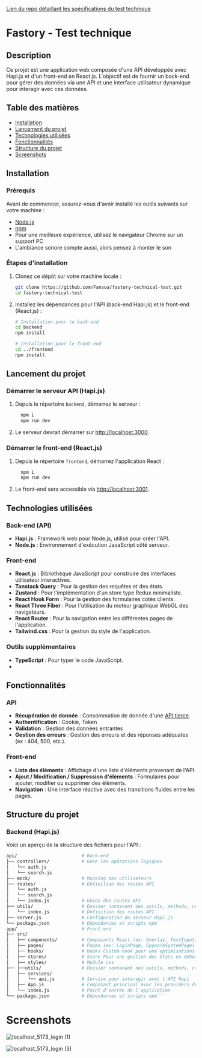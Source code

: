 [Lien du repo détaillant les spécifications du test technique](https://github.com/KrashStudio/react-exercice)

# Fastory - Test technique

## Description

Ce projet est une application web composée d'une API développée avec Hapi.js et d'un front-end en React.js. L'objectif est de fournir un back-end pour gérer des données via une API et une interface utilisateur dynamique pour interagir avec ces données.

## Table des matières

- [Installation](#installation)
- [Lancement du projet](#lancement-du-projet)
- [Technologies utilisées](#technologies-utilisées)
- [Fonctionnalités](#fonctionnalités)
- [Structure du projet](#structure-du-projet)
- [Screenshots](#Screenshots)

## Installation

### Prérequis

Avant de commencer, assurez-vous d'avoir installé les outils suivants sur votre machine :

- [Node.js](https://nodejs.org/en/download/)
- [npm](https://www.npmjs.com/get-npm)
- Pour une meilleure expérience, utilisez le navigateur Chrome sur un support PC
- L'ambiance sonore compte aussi, alors pensez à monter le son

### Étapes d'installation

1. Clonez ce dépôt sur votre machine locale :

    ```bash
    git clone https://github.com/Fansoa/fastory-technical-test.git
    cd fastory-technical-test
    ```

2. Installez les dépendances pour l'API (back-end Hapi.js) et le front-end (React.js) :

    ```bash
    # Installation pour le back-end
    cd backend
    npm install

    # Installation pour le front-end
    cd ../frontend
    npm install
    ```

## Lancement du projet

### Démarrer le serveur API (Hapi.js)

1. Depuis le répertoire `backend`, démarrez le serveur :

    ```bash
      npm i
      npm run dev
    ```

2. Le serveur devrait démarrer sur [http://localhost:3000](http://localhost:3000).

### Démarrer le front-end (React.js)

1. Depuis le répertoire `frontend`, démarrez l'application React :

    ```bash
      npm i
      npm run dev
    ```

2. Le front-end sera accessible via [http://localhost:3001](http://localhost:3001).

## Technologies utilisées

### Back-end (API)

- **Hapi.js** : Framework web pour Node.js, utilisé pour créer l'API.
- **Node.js** : Environnement d'exécution JavaScript côté serveur.

### Front-end

- **React.js** : Bibliothèque JavaScript pour construire des interfaces utilisateur interactives.
- **Tanstack Query** : Pour la gestion des requêtes et des états.
- **Zustand** : Pour l'implémentation d'un store type Redux minimaliste.
- **React Hook Form** : Pour la gestion des formulaires cotés clients.
- **React Three Fiber** : Pour l'utilisation du moteur graphique WebGL des navigateurs.
- **React Router** : Pour la navigation entre les différentes pages de l'application.
- **Tailwind.css** : Pour la gestion du style de l'application.

### Outils supplémentaires

- **TypeScript** : Pour typer le code JavaScript.
- 
## Fonctionnalités

### API

- **Récupération de donnée** : Consommation de donnée d'une [API tierce](https://swapi.dev/documentation).
- **Authentification** : Cookie, Token
- **Validation** : Gestion des données entrantes
- **Gestion des erreurs** : Gestion des erreurs et des réponses adéquates (ex : 404, 500, etc.).

### Front-end

- **Liste des éléments** : Affichage d'une liste d'éléments provenant de l'API.
- **Ajout / Modification / Suppression d'éléments** : Formulaires pour ajouter, modifier ou supprimer des éléments.
- **Navigation** : Une interface réactive avec des transitions fluides entre les pages.

## Structure du projet

### Backend (Hapi.js)

Voici un aperçu de la structure des fichiers pour l'API :

```bash
api/                        # Back-end
├── controllers/            # Gère les opérations logiques
│   └── auth.js
│   └── search.js
├── mock/                   # Mocking des utilisateurs
├── routes/                 # Définition des routes API
│   └── auth.js
│   └── search.js
│   └── index.js            # Union des routes API
├── utils/                  # Dossier contenant des outils, methods, constants..
│   └── index.js            # Définition des routes API
├── server.js               # Configuration du serveur Hapi.js
└── package.json            # Dépendances et scripts npm
app/                        # Front-end
├── src/
│   ├── components/         # Composants React (ex: Overlay, TextInput)
│   ├── pages/              # Pages (ex: LoginPage, SpywareSystemPage)
│   ├── hooks/              # Hooks Custom hook pour une optimisations des performances et une meilleure séparation des responsabilités
│   ├── stores/             # Store Pour une gestion des états en dehors du VDOM React
│   ├── styles/             # Module css
├── ├──utils/               # Dossier contenant des outils, methods, constants..
│   ├── services/
│   │   └── api.js          # Service pour interagir avec l'API Hapi
│   ├── App.js              # Composant principal avec les providers de context
│   └── index.js            # Point d'entrée de l'application
└── package.json            # Dépendances et scripts npm```
```

# Screenshots

![localhost_5173_login (1)](https://github.com/user-attachments/assets/96f09f99-1e5e-487b-8a45-ce07e12bea0f)

![localhost_5173_login (3)](https://github.com/user-attachments/assets/37bf0d99-c2d1-49a9-b021-38f00942170b)
